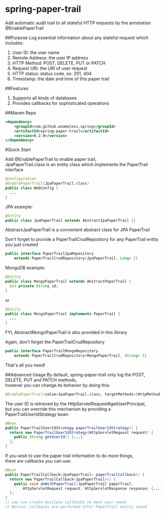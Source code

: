 spring-paper-trail
=============
Add automatic audit trail to all stateful HTTP requests by the annotation @EnablePaperTrail

##Purpose
Log essential information about any stateful request which includes:
1. User ID: the user name<br/>
2. Remote Address: the user IP address<br/>
3. HTTP Method: POST, DELETE, PUT or PATCH<br/>
4. Request URI: the URI of user request<br/>
5. HTTP status: status code, ex: 201, 404<br/>
6. Timestamp: the date and time of this paper trail

##Features
1. Supports all kinds of databases
2. Provides callbacks for sophisticated operations

##Maven Repo
```xml
<dependency>
	<groupId>com.github.wnameless.spring</groupId>
	<artifactId>spring-paper-trail</artifactId>
	<version>0.2.0</version>
</dependency>
```


#Quick Start

Add @EnablePaperTrail to enable paper trail,<br/>
JpaPaperTrail.class is an entity class which implements the PaperTrail interface
```java
@Configuration
@EnablePaperTrail(JpaPaperTrail.class)
public class WebConfig {
  ...
}
```

JPA example:
```java
@Entity
public class JpaPaperTrail extends AbstractJpaPaperTrail {}
```
AbstractJpaPaperTrail is a convenient abstract class for JPA PaperTrail

Don't forget to provide a PaperTrailCrudRepository for any PaperTrail entity you just created
```java
public interface PaperTrailJpaRepository
    extends PaperTrailCrudRepository<JpaPaperTrail, Long> {}
```

MongoDB example:
```java
@Entity
public class MongoPaperTrail extends AbstractPaperTrail {
  @Id private String id;
}
```
or
```java
@Entity
public class MongoPaperTrail implements PaperTrail {
  ...
}
```
FYI, AbstractMongoPaperTrail is also provided in this library

Again, don't forget the PaperTrailCrudRepository
```java
public interface PaperTrailMongoRepository
    extends PaperTrailCrudRepository<MongoPaperTrail, String> {}
```

That's all you need!

##Advanced Usage
By default, spring-paper-trail only log the POST, DELETE, PUT and PATCH methods,<br/>
however you can change its behavior by doing this:
```java
@EnablePaperTrail(value=JpaPaperTrail.class, targetMethods={HttpMethod.GET, HttpMethod.POST})
```

The user ID is retrieved by the HttpServletRequest#getUserPrincipal,<br/>
but you can override this mechanism by providing a PaperTrailUserIdStrategy bean:
```java
@Bean
public PaperTrailUserIdStrategy paperTrailUserIdStrategy() {
  return new PaperTrailUserIdStrategy(HttpServletRequest request) {
    public String getUserId() {...}
  };
}
```

If you wish to use the paper trail information to do more things,<br/>
there are callbacks you can use:
```java
@Bean
public PaperTrailCallback<JpaPaperTrail> paperTrailCallback() {
  return new PaperTrailCallback<JpaPaperTrail>() {
    public void doWithPaperTrail(JpaPaperTrail paperTrail,
        HttpServletRequest request, HttpServletResponse response) {...}
  };
}
// you can create mutilple callbacks to meet your needs
// Notice: Callbacks are performed after PaperTrail entity saved
```

